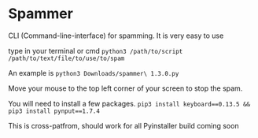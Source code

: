 # Spammer
CLI (Command-line-interface) for spamming. It is very easy to use

type in your terminal or cmd `python3 /path/to/script /path/to/text/file/to/use/to/spam`

An example is `python3 Downloads/spammer\ 1.3.0.py`


Move your mouse to the top left corner of your screen to stop the spam.

You will need to install a few packages.
```pip3 install keyboard==0.13.5 && pip3 install pynput==1.7.4```

This is cross-patfrom, should work for all
Pyinstaller build coming soon
